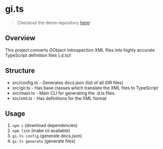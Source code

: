 gi.ts
=====

> Checkout the demo repository [here](https://gitlab.gnome.org/rockon999/playground.gi.ts/)!

## Overview

This project converts GObject Introspection XML files into highly accurate TypeScript definition files (.d.ts)!

## Structure

- src/config.ts - Generates docs.json (list of all GIR files)
- src/gir.ts    - Has base classes which translate the XML files to TypeScript
- src/main.ts   - Main CLI for generating the .d.ts files.
- src/xml.ts    - Has definitions for the XML format

## Usage 

1. `npm i` (download dependencies)
2. `npm link` (make cli available)
2. `gi-ts config` (generate docs.json)
3. `gi-ts generate` (generate files)